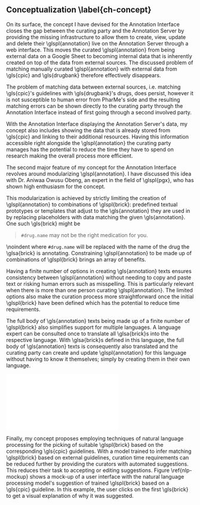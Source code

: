 ## Conceptualization \label{ch-concept}

On its surface, the concept I have devised for the Annotation Interface closes
the gap between the curating party and the Annotation Server by providing the
missing infrastructure to allow them to create, view, update and delete their
\glspl{annotation} live on the Annotation Server through a web interface. This
moves the curated \glspl{annotation} from being external data on a Google Sheet
to becoming internal data that is inherently created on top of the data from
external sources. The discussed problem of matching manually curated
\glspl{annotation} with external data from \gls{cpic} and \gls{drugbank}
therefore effectively disappears.

The problem of matching data between external sources, i.e. matching
\gls{cpic}'s guidelines with \gls{drugbank}'s drugs, does persist, however it is
not susceptible to human error from PharMe's side and the resulting matching
errors can be shown directly to the curating party through the Annotation
Interface instead of first going through a second involved party.

With the Annotation Interface displaying the Annotation Server's data, my
concept also includes showing the data that is already stored from \gls{cpic}
and linking to their additional resources. Having this information accessible
right alongside the \glspl{annotation} the curating party manages has the
potential to reduce the time they have to spend on research making the overall
process more efficient.

The second major feature of my concept for the Annotation Interface revolves
around modularizing \glspl{annotation}. I have discussed this idea with Dr.
Aniwaa Owusu Obeng, an expert in the field of \glspl{pgx}, who has shown high
enthusiasm for the concept.

This modularization is achieved by strictly limiting the creation of
\glspl{annotation} to combinations of \glspl{brick}: predefined textual
prototypes or templates that adjust to the \gls{annotation} they are used in by
replacing placeholders with data matching the given \gls{annotation}. One such
\gls{brick} might be

> `#drug.name` may not be the right medication for you.

\noindent where `#drug.name` will be replaced with the name of the drug the
\glsa{brick} is annotating. Constraining \glspl{annotation} to be made up of
combinations of \glspl{brick} brings an array of benefits.

Having a finite number of options in creating \gls{annotation} texts ensures
consistency between \glspl{annotation} without needing to copy and paste text or
risking human errors such as misspelling. This is particularly relevant when
there is more than one person curating \glspl{annotation}.  The limited options
also make the curation process more straightforward once the initial
\glspl{brick} have been defined which has the potential to reduce time
requirements.

The full body of \gls{annotation} texts being made up of a finite number of
\glspl{brick} also simplifies support for multiple languages. A language expert
can be consulted once to translate all \glsa{brick}s into the respective
language. With \glsa{brick}s defined in this language, the full body of
\gls{annotation} texts is consequently also translated and the curating party
can create and update \glspl{annotation} for this language without having to
know it themselves; simply by creating them in their own language.

![Conceptualized suggestion of \glspl{brick} based on \gls{cpic} guideline
[@lee_clinical_2022] \label{nlp-mockup}](images/nlp-mockup.pdf)

Finally, my concept proposes employing techniques of natural language processing
for the picking of suitable \glspl{brick} based on the corresponding \gls{cpic}
guidelines. With a model trained to infer matching \glspl{brick} based on external
guidelines, curation time requirements can be reduced further by providing the
curators with automated suggestions. This reduces their task to accepting or
editing suggestions. Figure \ref{nlp-mockup} shows a mock-up of a user interface
with the natural language processing model's suggestion of trained \glspl{brick}
based on a \gls{cpic} guideline. In this example, the user clicks on the first
\gls{brick} to get a visual explanation of why it was suggested.
